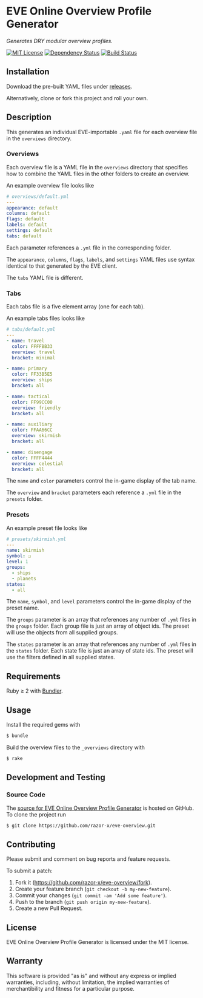 # EVE Online Overview Profile Generator

_Generates DRY modular overview profiles._

[![MIT License](http://img.shields.io/badge/license-MIT-red.svg?style=flat)](./LICENSE.txt)
[![Dependency Status](http://img.shields.io/gemnasium/razor-x/eve-overview.svg?style=flat)](https://gemnasium.com/razor-x/eve-overview)
[![Build Status](http://img.shields.io/travis/razor-x/eve-overview.svg?style=flat)](https://travis-ci.org/razor-x/eve-overview)

## Installation

Download the pre-built YAML files under [releases].

Alternatively, clone or fork this project and roll your own.

[releases]: https://github.com/razor-x/eve-overview/releases

## Description

This generates an individual EVE-importable `.yaml` file
for each overview file in the `overviews` directory.

### Overviews

Each overview file is a YAML file in the `overviews` directory
that specifies how to combine the YAML files
in the other folders to create an overview.

An example overview file looks like

````yaml
# overviews/default.yml
---
appearance: default
columns: default
flags: default
labels: default
settings: default
tabs: default
````

Each parameter references a `.yml` file in the corresponding folder.

The `appearance`, `columns`, `flags`, `labels`, and `settings`
YAML files use syntax identical to that generated by the EVE client.

The `tabs` YAML file is different.

### Tabs

Each tabs file is a five element array (one for each tab).

An example tabs files looks like

````yaml
# tabs/default.yml
---
- name: travel
  color: FFFFBB33
  overview: travel
  bracket: minimal

- name: primary
  color: FF33B5E5
  overview: ships
  bracket: all

- name: tactical
  color: FF99CC00
  overview: friendly
  bracket: all

- name: auxiliary
  color: FFAA66CC
  overview: skirmish
  bracket: all

- name: disengage
  color: FFFF4444
  overview: celestial
  bracket: all
````

The `name` and `color` parameters control
the in-game display of the tab name.

The `overview` and `bracket` parameters each reference
a `.yml` file in the `presets` folder.

### Presets

An example preset file looks like

````yaml
# presets/skirmish.yml
---
name: skirmish
symbol: ❏
level: 1
groups:
  - ships
  - planets
states:
  - all
````

The `name`, `symbol`, and `level` parameters control
the in-game display of the preset name.

The `groups` parameter is an array that references any number of
`.yml` files in the `groups` folder.
Each group file is just an array of object ids.
The preset will use the objects from all supplied groups.

The `states` parameter is an array that references any number of
`.yml` files in the `states` folder.
Each state file is just an array of state ids.
The preset will use the filters defined in all supplied states.

## Requirements

Ruby ≥ 2 with [Bundler](http://bundler.io/).

[Bundler]: http://bundler.io/

## Usage

Install the required gems with

````bash
$ bundle
````

Build the overview files to the `_overviews` directory with

````bash
$ rake
````

## Development and Testing

### Source Code

The [source for EVE Online Overview Profile Generator][source]
is hosted on GitHub.
To clone the project run

````bash
$ git clone https://github.com/razor-x/eve-overview.git
````

[source]: https://github.com/razor-x/eve-overview

## Contributing

Please submit and comment on bug reports and feature requests.

To submit a patch:

1. Fork it (https://github.com/razor-x/eve-overview/fork).
2. Create your feature branch (`git checkout -b my-new-feature`).
3. Commit your changes (`git commit -am 'Add some feature'`).
4. Push to the branch (`git push origin my-new-feature`).
5. Create a new Pull Request.

## License

EVE Online Overview Profile Generator is licensed under the MIT license.

## Warranty

This software is provided "as is" and without any express or
implied warranties, including, without limitation, the implied
warranties of merchantibility and fitness for a particular
purpose.
